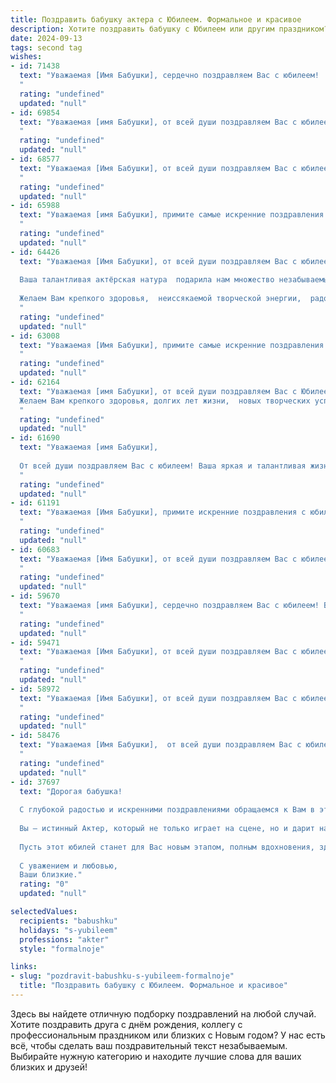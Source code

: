 ```yaml
---
title: Поздравить бабушку актера с Юбилеем. Формальное и красивое
description: Хотите поздравить бабушку с Юбилеем или другим праздником? Наш ИИ создаст незабываемое поздравление, а вы обязательно выделитесь среди других.  
date: 2024-09-13
tags: second tag
wishes:
- id: 71438
  text: "Уважаемая [Имя Бабушки], сердечно поздравляем Вас с юбилеем!  Ваша многолетняя  творческая деятельность на сцене, Ваш талант и  неугасимая страсть к искусству  вдохновляют  и до сих пор  приносят радость зрителям. Желаем Вам крепкого здоровья,  неиссякаемой энергии и  новых творческих  успехов!
  "
  rating: "undefined"
  updated: "null"
- id: 69854
  text: "Уважаемая [имя Бабушки], от всей души поздравляем Вас с юбилеем! Ваша яркая актерская жизнь – это вдохновение для многих поколений, а талант и мастерство покоряют сердца неизменно. Желаем Вам крепкого здоровья, творческого долголетия и неизменного успеха на сцене!
  "
  rating: "undefined"
  updated: "null"
- id: 68577
  text: "Уважаемая [Имя Бабушки], от всей души поздравляем Вас с юбилеем! Ваша яркая актерская натура, талант и харизма всю жизнь  приносили радость зрителям. Вы -  настоящая легенда сцены, пример для подражания и источник вдохновения. Желаем Вам крепкого здоровья, благополучия и долгих лет жизни,  полных творческих успехов и радости!
  "
  rating: "undefined"
  updated: "null"
- id: 65988
  text: "Уважаемая [имя Бабушки], примите самые искренние поздравления с юбилеем! Ваша яркая и многогранная актерская карьера, полная блестящих ролей и незабываемых образов, стала настоящим подарком для всех ваших поклонников. Пусть здоровье, вдохновение и любовь окружают Вас всегда!
  "
  rating: "undefined"
  updated: "null"
- id: 64426
  text: "Уважаемая [Имя Бабушки], от всей души поздравляем Вас с юбилеем!
  
  Ваша талантливая актёрская натура  подарила нам множество незабываемых образов, которые навсегда останутся в нашей памяти.  Ваша харизма, профессионализм и преданность  искусству  -  источник постоянного восхищения.
  
  Желаем Вам крепкого здоровья,  неиссякаемой творческой энергии,  радости,  счастья  и  новых  ярких  ролей!
  "
  rating: "undefined"
  updated: "null"
- id: 63008
  text: "Уважаемая [Имя Бабушки], примите самые искренние поздравления с юбилеем! Ваша многолетняя работа в профессии актера – это настоящий подвиг, который вдохновляет многих. Ваш талант и преданность искусству не угасают с годами, и вы по-прежнему являетесь примером для подражания. Желаем Вам крепкого здоровья, творческих успехов и неизменного оптимизма!
  "
  rating: "undefined"
  updated: "null"
- id: 62164
  text: "Уважаемая [имя Бабушки], от всей души поздравляем Вас с Юбилеем!  Ваша яркая и талантливая актерская карьера, полная запоминающихся ролей и искренних эмоций, является настоящим вдохновением для всех, кто Вас знает.
  Желаем Вам крепкого здоровья, долгих лет жизни,  новых творческих успехов и неизменной радости от любимого дела!
  "
  rating: "undefined"
  updated: "null"
- id: 61690
  text: "Уважаемая [имя Бабушки],
  
  От всей души поздравляем Вас с юбилеем! Ваша яркая и талантливая жизнь, посвящённая искусству, вдохновляет нас. Мы восхищаемся Вашим профессионализмом, артистизмом и душевной теплотой. Желаем Вам крепкого здоровья, неиссякаемой энергии и новых творческих побед! Пусть каждый день Вашей жизни будет наполнен радостью, любовью и счастьем!
  "
  rating: "undefined"
  updated: "null"
- id: 61191
  text: "Уважаемая [Имя Бабушки], примите искренние поздравления с юбилеем! Ваша яркая и многогранная творческая жизнь, полная незабываемых ролей и талантливых воплощений, вызывает восхищение и глубокое уважение. Желаем Вам крепкого здоровья, долголетия, новых творческих успехов и неизменной любви зрителей!
  "
  rating: "undefined"
  updated: "null"
- id: 60683
  text: "Уважаемая [Имя Бабушки], от всей души поздравляем Вас с юбилеем!  Ваша яркая творческая натура, талант и преданность профессии актера всегда вдохновляли и радовали зрителей. Желаем Вам крепкого здоровья, неиссякаемой энергии, новых творческих успехов и долголетия!
  "
  rating: "undefined"
  updated: "null"
- id: 59670
  text: "Уважаемая [имя Бабушки], сердечно поздравляем Вас с юбилеем! Ваша творческая жизнь на сцене – это пример яркого таланта, самоотдачи и любви к искусству. Желаем Вам крепкого здоровья, долгих лет жизни, наполненных радостью, и новых творческих успехов, которые будут радовать зрителей на долгие годы!
  "
  rating: "undefined"
  updated: "null"
- id: 59471
  text: "Уважаемая [Имя Бабушки], от всей души поздравляем Вас с юбилеем! Ваша жизнь на сцене – это яркий пример таланта и преданности искусству. Пусть каждый новый день будет полон радости, здоровья и творческих успехов!
  "
  rating: "undefined"
  updated: "null"
- id: 58972
  text: "Уважаемая [Имя Бабушки], от всей души поздравляем Вас с юбилеем!  Ваш талант, профессионализм и харизма на сцене всегда вдохновляли и восхищали.  Желаем Вам крепкого здоровья, долгих лет жизни, творческого долголетия и ярких ролей!
  "
  rating: "undefined"
  updated: "null"
- id: 58476
  text: "Уважаемая [Имя Бабушки],  от всей души поздравляем Вас с юбилеем! Ваша яркая актерская  карьера, полная  искренности и таланта,  вдохновляет  не одно поколение.  Желаем Вам крепкого здоровья,  неиссякаемой  энергии,  радости  и  счастья на долгие годы!
  "
  rating: "undefined"
  updated: "null"
- id: 37697
  text: "Дорогая бабушка!
  
  С глубокой радостью и искренними поздравлениями обращаемся к Вам в этот знаменательный день – Ваш юбилей! Ваша жизнь, подобно самой прекрасной сцене, полна ярких моментов, талантливых ролей и бесконечных побед.
  
  Вы – истинный Актер, который не только играет на сцене, но и дарит нам настоящую жизнь своим мудрым опытом, нежностью и любовью. Ваше сердце наполнено теплом, а душа светится добротой, что придаёт сил всем вокруг.
  
  Пусть этот юбилей станет для Вас новым этапом, полным вдохновения, здоровья и счастья. Желаем Вам крепкого здоровья, ярких впечатлений, семейного уюта и любви близких. Пусть каждый день будет насыщен радостью и положительными эмоциями.
  
  С уважением и любовью,
  Ваши близкие."
  rating: "0"
  updated: "null"

selectedValues:
  recipients: "babushku"
  holidays: "s-yubileem"
  professions: "akter"
  style: "formalnoje"

links:
- slug: "pozdravit-babushku-s-yubileem-formalnoje"
  title: "Поздравить бабушку с Юбилеем. Формальное и красивое"
---
```


Здесь вы найдете отличную подборку поздравлений на любой случай. 
Хотите поздравить друга с днём рождения, коллегу с профессиональным праздником или близких с Новым годом? У нас есть всё, чтобы сделать ваш поздравительный текст незабываемым. Выбирайте нужную категорию и находите лучшие слова для ваших близких и друзей!
